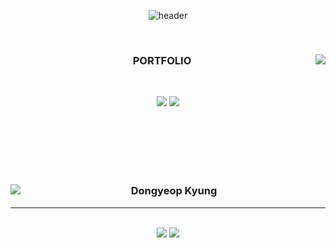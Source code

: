 <div align="center">

![header](https://capsule-render.vercel.app/api?type=waving&animation=fadeIn&color=0:0080ff,50:43c8b0&height=300&section=header&text=WELCOME&fontSize=95&fontAlign=50&animate,fadeIn&fontColor=f7e2df)

<br/>


<div align="center">
  
  <img align="right" src="https://github-readme-stats.vercel.app/api/top-langs/?username=DDOngYeop&theme=dracula&exclude_repo=Computer-Science-Engineering&layout=compact&langs_count=6"/>
  
  ### PORTFOLIO 
  
  <br/>

  <a href="https://www.youtube.com/channel/UCpymkxdZXbUZGPvh6tTtdDQ"><img src="https://img.shields.io/badge/Youtube-e61919?style=flat-square&logo=Youtube&logoColor=FFFFF"/></a>
  <a href="http://ggm.gondr.net/user/profile/274"><img src="https://img.shields.io/badge/School-FFFF00?style=flat-square&logo=GGM/&logoColor=000000"/></a>

  <br>
 
</div>

<br/>
<br/>
<br/>
<br/>


<div align="center">
  
  <img align="left" src="https://github-readme-stats.vercel.app/api?username=DDongYeop&show_icons=true&theme=flag-india"/>
  
  ### Dongyeop Kyung 
  
  ---
 \
  <a href="https://www.youtube.com/channel/UCpymkxdZXbUZGPvh6tTtdDQ"><img src="https://img.shields.io/badge/Youtube-e61919?style=flat-square&logo=Youtube&logoColor=FFFFF"/></a>
  <a href="http://ggm.gondr.net/user/profile/274"><img src="https://img.shields.io/badge/School-FFFF00?style=flat-square&logo=GGM/&logoColor=000000"/></a>


  <br>
 
</div>

<br/>
